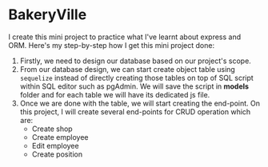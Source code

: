 # BakeryVille

I create this mini project to practice what I've learnt about express and ORM. Here's my step-by-step how I get this mini project done:

1. Firstly, we need to design our database based on our project's scope.
2. From our database design, we can start create object table using `sequelize` instead of directly creating those tables on top of SQL script within SQL editor such as pgAdmin. We will save the script in **models** folder and for each table we will have its dedicated js file.
3. Once we are done with the table, we will start creating the end-point. On this project, I will create several end-points for CRUD operation which are:
   - Create shop
   - Create employee
   - Edit employee
   - Create position
